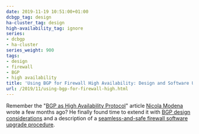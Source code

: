 ```yaml
---
date: 2019-11-19 10:51:00+01:00
dcbgp_tag: design
ha-cluster_tag: design
high-availability_tag: ignore
series:
- dcbgp
- ha-cluster
series_weight: 900
tags:
- design
- firewall
- BGP
- high availability
title: 'Using BGP for Firewall High Availability: Design and Software Upgrades'
url: /2019/11/using-bgp-for-firewall-high.html
---
```

Remember the "[BGP as High Availability Protocol](https://blog.ipspace.net/2019/01/bgp-as-high-availability-protocol.html)" article [Nicola Modena](https://www.ipspace.net/Expert:Nicola_Modena) wrote a few months ago? He finally found time to extend it with [BGP design considerations](/kb/BGPHighAvailability/10-BGP-Design.html) and a description of a [seamless-and-safe firewall software upgrade procedure](/kb/BGPHighAvailability/20-Firewall-Upgrade.html).
